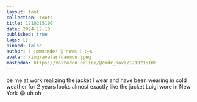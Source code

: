 ```yaml
---
layout: toot
collection: toots
title: 1210215100
date: 2024-12-10
published: true
tags: []
pinned: false
author: ⸸ commander ░ nova ⸸ :~$
avatar: /img/avatar/daemon.jpeg
mastodon: https://mastodon.online/@cmdr_nova/1210215100
---
```


be me at work realizing the jacket I wear and have been wearing in cold weather for 2 years looks almost exactly like the jacket Luigi wore in New York 😂 uh oh
